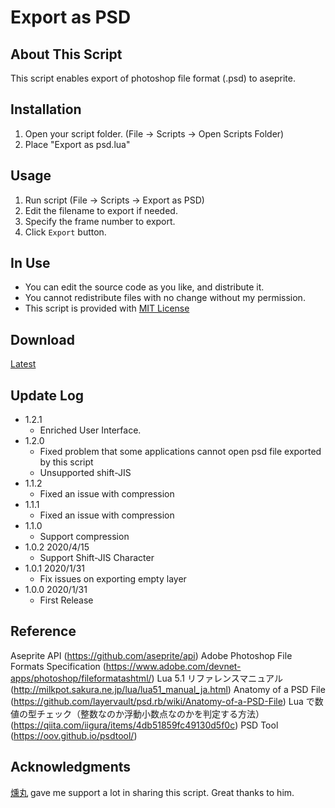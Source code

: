 # Export as PSD

## About This Script

 This script enables export of photoshop file format (.psd) to aseprite.

## Installation

 1. Open your script folder.
      (File -> Scripts -> Open Scripts Folder)
  2. Place "Export as psd.lua"

## Usage

 1. Run script
      (File -> Scripts -> Export as PSD)
 2. Edit the filename to export if needed.
 3. Specify the frame number to export.
 4. Click `Export` button.

## In Use
- You can edit the source code as you like, and distribute it.
- You cannot redistribute files with no change without my permission.
- This script is provided with [MIT License](https://github.com/Tsukina-7mochi/aseprite-scripts/blob/master/LICENSE)

## Download

[Latest](https://combinatronics.com/Tsukina-7mochi/aseprite-scripts/master/psd/Export%20as%20psd.lua)

## Update Log

- 1.2.1
  - Enriched User Interface.
- 1.2.0
  - Fixed problem that some applications cannot open psd file exported by this script
  - Unsupported shift-JIS
- 1.1.2
  - Fixed an issue with compression
- 1.1.1
  - Fixed an issue with compression
- 1.1.0
  - Support compression
- 1.0.2 2020/4/15
  - Support Shift-JIS Character
- 1.0.1 2020/1/31
  - Fix issues on exporting empty layer
- 1.0.0 2020/1/31
  - First Release

## Reference

Aseprite API (https://github.com/aseprite/api)
Adobe Photoshop File Formats Specification (https://www.adobe.com/devnet-apps/photoshop/fileformatashtml/)
Lua 5.1 リファレンスマニュアル (http://milkpot.sakura.ne.jp/lua/lua51_manual_ja.html)
Anatomy of a PSD File (https://github.com/layervault/psd.rb/wiki/Anatomy-of-a-PSD-File)
Lua で数値の型チェック（整数なのか浮動小数点なのかを判定する方法） (https://qiita.com/iigura/items/4db51859fc49130d5f0c)
PSD Tool (https://oov.github.io/psdtool/)

## Acknowledgments

[燻丸](https://twitter.com/ibushi_maru) gave me support a lot in sharing this script. Great thanks to him.

